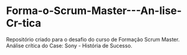 # Forma-o-Scrum-Master---An-lise-Cr-tica
Repositório criado para o desafio do curso de Formação Scrum Master. Análise crítica do Case:  Sony - História de Sucesso.
